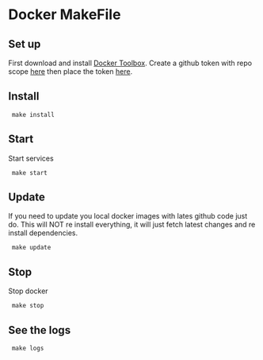# Docker MakeFile

## Set up

First download and install [Docker Toolbox](https://www.docker.com/products/docker-toolbox).
Create a github token with repo scope [here](https://www.docker.com/products/docker-toolbox) then place the token [here](https://github.com/narcisoguillen/docker-dev-jobs/blob/master/makefile#L2).

## Install

     make install

## Start

Start services

     make start

## Update

If you need to update you local docker images with lates github code just do. This will NOT re install everything, it will just fetch latest changes and re install dependencies.

     make update

## Stop

Stop docker

     make stop

## See the logs

     make logs
